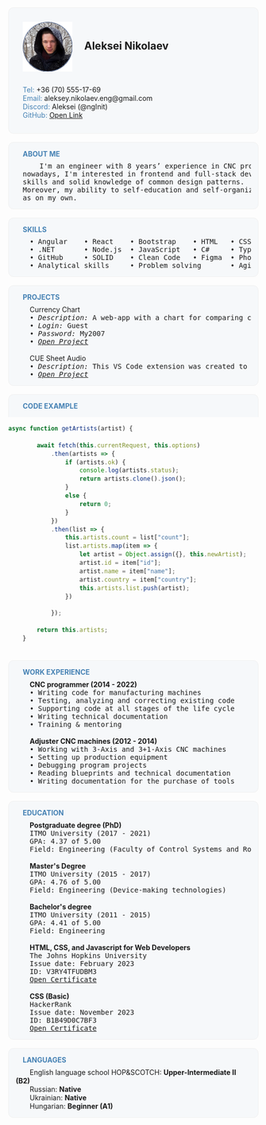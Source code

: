 <div style="display:flex;background-color:#f6f8fa;border:1px solid #f0f0f0;border-bottom:none;border-radius:10px 10px 0 0;padding:28px">
<img width="100px" style="display:inline-block;background:none" src="https://raw.githubusercontent.com/ngInit/Assets/refs/heads/main/cvA.png" alt="CV image">
<h2 style="display:inline-block;margin-top:36px;border:none;margin-left:24px">Aleksei Nikolaev</h2>
</div>
<div style="background-color:#f6f8fa;border:1px solid #f0f0f0;border-top:none;border-radius:0 0 10px 10px;padding: 0 28px 28px;">
<span style="color:steelblue">Tel:</span> <span>+36 (70) 555-17-69</span><br>
<span style="color:steelblue">Email:</span> <span>aleksey.nikolaev.eng@gmail.com</span><br>
<span style="color:steelblue">Discord:</span> Aleksei (@ngInit)<span></span><br>
<span style="color:steelblue">GitHub:</span> <a target="_blank" href="https://github.com/ngInit">Open Link</a><br>
</div>
<br>
<div style="background-color:#f6f8fa;border:1px solid #f0f0f0;border-radius:10px;padding:14px">
<span style="display:inline-block;margin:0 0 8px 14px;font-weight:700;color:steelblue">ABOUT ME</span>
<pre style="background:none;padding:0;margin:0 0 0 14px">
    I'm an engineer with 8 years’ experience in CNC programming industry. I decided to change my way and 
nowadays, I'm interested in frontend and full-stack development. I have some modern frontend development
skills and solid knowledge of common design patterns.
Moreover, my ability to self-education and self-organization allow me to work just as well on team projects 
as on my own.
</pre>
</div>
<br>
<div style="background-color:#f6f8fa;border:1px solid #f0f0f0;border-radius:10px;padding:14px">
<span style="display:inline-block;margin:0 0 8px 14px;font-weight:700;color:steelblue">SKILLS</span>
<pre style="background:none;padding:0;margin:0 0 0 28px">
• Angular    • React    • Bootstrap    • HTML   • CSS
• .NET       • Node.js  • JavaScript   • C#     • TypeScript       
• GitHub     • SOLID    • Clean Code   • Figma  • Photoshop
• Analytical skills     • Problem solving       • Agile & Waterfall
</pre>
</div>
<br>
<div style="background-color:#f6f8fa;border:1px solid #f0f0f0;border-radius:10px;padding:14px">
<span style="display:inline-block;margin:0 0 8px 14px;font-weight:700;color:steelblue">PROJECTS</span><br>
<span style="font-size:14px;padding:0;margin:0 0 0 28px">Currency Chart</span>
<pre style="background:none;padding:0;margin:0 0 0 28px">
<i>• Description:</i> A web-app with a chart for comparing currencies
<i>• Login:</i> Guest
<i>• Password:</i> My2007
<i>• <a target="_blank" href="https://currency-chart.vercel.app/Login">Open Project</a></i>
</pre>
<br>
<span style="font-size:14px;padding:0;margin:0 0 0 28px">CUE Sheet Audio</span>
<pre style="background:none;padding:0;margin:0 0 0 28px">
<i>• Description:</i> This VS Code extension was created to make it easier to create and edit CUE Sheets of Audio files
<i>• <a target="_blank" href="https://marketplace.visualstudio.com/items?itemName=QuantumPannonia.cue-sheet-audio">Open Project</a></i>
</pre>
</div>
<br>
<div style="background-color:#f6f8fa;border:1px solid #f0f0f0;border-bottom:none;border-radius:10px 10px 0 0;padding:14px">
<span style="display:inline-block;margin:0 0 0 14px;font-weight:700;color:steelblue">CODE EXAMPLE</span>
</div>

```js
async function getArtists(artist) {

        await fetch(this.currentRequest, this.options)
            .then(artists => {
                if (artists.ok) {
                    console.log(artists.status);
                    return artists.clone().json();
                }
                else {
                    return 0;
                }
            })
            .then(list => {
                this.artists.count = list["count"];
                list.artists.map(item => {
                    let artist = Object.assign({}, this.newArtist);
                    artist.id = item["id"];
                    artist.name = item["name"];
                    artist.country = item["country"];
                    this.artists.list.push(artist);
                })

            });

        return this.artists;
    }
```
<div style="background-color:#f6f8fa;border:1px solid #f0f0f0;border-radius:10px;padding:14px;margin-top: 36px">
<span style="display:inline-block;margin:0 0 8px 14px;font-weight:700;color:steelblue">WORK EXPERIENCE</span><br>
<span style="font-size:14px;font-weight:700;padding:0;margin:0 0 0 28px">CNC programmer (2014 - 2022)</span>
<pre style="background:none;padding:0;margin:0 0 0 28px">
• Writing code for manufacturing machines
• Testing, analyzing and correcting existing code
• Supporting code at all stages of the life cycle
• Writing technical documentation
• Training & mentoring
</pre>
<br>
<span style="font-size:14px;font-weight:700;padding:0;margin:0 0 0 28px">Adjuster CNC machines (2012 - 2014)</span><br>
<pre style="background:none;padding:0;margin:0 0 0 28px">
• Working with 3-Axis and 3+1-Axis CNC machines
• Setting up production equipment
• Debugging program projects
• Reading blueprints and technical documentation
• Writing documentation for the purchase of tools
</pre>
</div>
<br>
<div style="background-color:#f6f8fa;border:1px solid #f0f0f0;border-radius:10px;padding:14px">
<span style="display:inline-block;margin:0 0 8px 14px;font-weight:700;color:steelblue">EDUCATION</span><br>
<span style="font-size:14px;font-weight:700;padding:0;margin:0 0 0 28px">Postgraduate degree (PhD)</span>
<pre style="background:none;padding:0;margin:0 0 0 28px">
ITMO University (2017 - 2021)
GPA: 4.37 of 5.00
Field: Engineering (Faculty of Control Systems and Robotics)
</pre>
<br>
<span style="font-size:14px;font-weight:700;padding:0;margin:0 0 0 28px">Master's Degree</span>
<pre style="background:none;padding:0;margin:0 0 0 28px">
ITMO University (2015 - 2017)
GPA: 4.76 of 5.00
Field: Engineering (Device-making technologies)
</pre>
<br>
<span style="font-size:14px;font-weight:700;padding:0;margin:0 0 0 28px">Bachelor's degree</span>
<pre style="background:none;padding:0;margin:0 0 0 28px">
ITMO University (2011 - 2015)
GPA: 4.41 of 5.00
Field: Engineering
</pre>
<br>
<span style="font-size:14px;font-weight:700;padding:0;margin:0 0 0 28px">HTML, CSS, and Javascript for Web Developers</span><br>
<pre style="background:none;padding:0;margin:0 0 0 28px">
The Johns Hopkins University
Issue date: February 2023
ID: V3RY4TFUDBM3
<a target="_blank" href="https://www.coursera.org/account/accomplishments/verify/V3RY4TFUDBM3">Open Certificate</a>
</pre>
<br>
<span style="font-size:14px;font-weight:700;padding:0;margin:0 0 0 28px">CSS (Basic)</span>
<pre style="background:none;padding:0;margin:0 0 0 28px">
HackerRank
Issue date: November 2023
ID: B1B49D0C7BF3
<a target="_blank" href="https://www.hackerrank.com/certificates/b1b49d0c7bf3">Open Certificate</a>
</pre>
</div>
<br>
<div style="background-color:#f6f8fa;border:1px solid #f0f0f0;border-radius:10px;padding:14px">
<span style="display:inline-block;margin:0 0 8px 14px;font-weight:700;color:steelblue">LANGUAGES</span><br>
<span style="font-size:14px;padding:0;margin:0 0 0 28px">English language school HOP&SCOTCH: <span style="font-weight:700">Upper-Intermediate II (B2)</span></span><br>
<span style="font-size:14px;padding:0;margin:0 0 0 28px">Russian: <span style="font-weight:700">Native</span></span><br>
<span style="font-size:14px;padding:0;margin:0 0 0 28px">Ukrainian: <span style="font-weight:700">Native</span></span><br>
<span style="font-size:14px;padding:0;margin:0 0 0 28px">Hungarian: <span style="font-weight:700">Beginner (A1)</span></span>
</div>